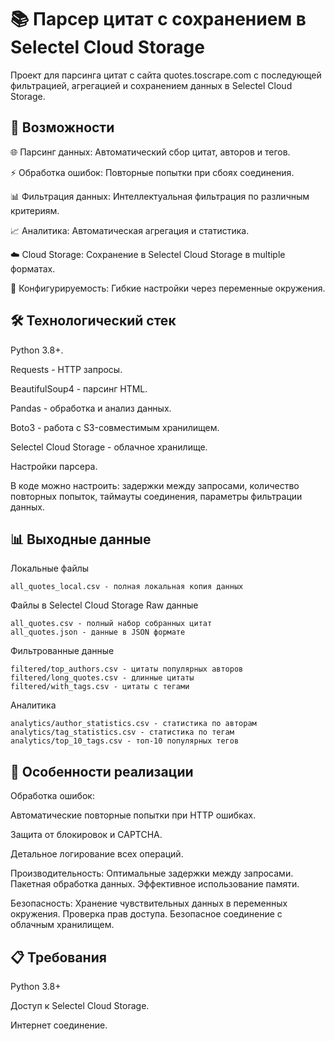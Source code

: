 # 📚 Парсер цитат с сохранением в Selectel Cloud Storage
Проект для парсинга цитат с сайта quotes.toscrape.com с последующей фильтрацией, агрегацией и сохранением данных в Selectel Cloud Storage.

## 🚀 Возможности
🌐 Парсинг данных: Автоматический сбор цитат, авторов и тегов.

⚡ Обработка ошибок: Повторные попытки при сбоях соединения.

📊 Фильтрация данных: Интеллектуальная фильтрация по различным критериям.

📈 Аналитика: Автоматическая агрегация и статистика.

☁️ Cloud Storage: Сохранение в Selectel Cloud Storage в multiple форматах.

🔧 Конфигурируемость: Гибкие настройки через переменные окружения.

## 🛠️ Технологический стек
Python 3.8+.

Requests - HTTP запросы.

BeautifulSoup4 - парсинг HTML.

Pandas - обработка и анализ данных.

Boto3 - работа с S3-совместимым хранилищем.

Selectel Cloud Storage - облачное хранилище.

Настройки парсера.

В коде можно настроить: задержки между запросами, количество повторных попыток, таймауты соединения, параметры фильтрации данных.

## 📊 Выходные данные
Локальные файлы
``` 
all_quotes_local.csv - полная локальная копия данных
``` 
Файлы в Selectel Cloud Storage
Raw данные
```
all_quotes.csv - полный набор собранных цитат
all_quotes.json - данные в JSON формате
``` 
Фильтрованные данные
``` 
filtered/top_authors.csv - цитаты популярных авторов
filtered/long_quotes.csv - длинные цитаты
filtered/with_tags.csv - цитаты с тегами
``` 
Аналитика
``` 
analytics/author_statistics.csv - статистика по авторам
analytics/tag_statistics.csv - статистика по тегам
analytics/top_10_tags.csv - топ-10 популярных тегов
``` 

## 🎯 Особенности реализации
Обработка ошибок:

Автоматические повторные попытки при HTTP ошибках.

Защита от блокировок и CAPTCHA.

Детальное логирование всех операций.

Производительность:
Оптимальные задержки между запросами.
Пакетная обработка данных.
Эффективное использование памяти.

Безопасность:
Хранение чувствительных данных в переменных окружения.
Проверка прав доступа.
Безопасное соединение с облачным хранилищем.

## 📋 Требования
Python 3.8+

Доступ к Selectel Cloud Storage.

Интернет соединение.
